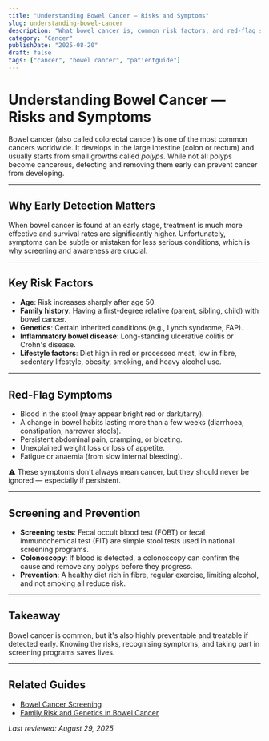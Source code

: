 ```yaml
---
title: "Understanding Bowel Cancer — Risks and Symptoms"
slug: understanding-bowel-cancer
description: "What bowel cancer is, common risk factors, and red-flag symptoms to know."
category: "Cancer"
publishDate: "2025-08-20"
draft: false
tags: ["cancer", "bowel cancer", "patientguide"]
---
```


# Understanding Bowel Cancer — Risks and Symptoms

Bowel cancer (also called colorectal cancer) is one of the most common cancers worldwide. It develops in the large intestine (colon or rectum) and usually starts from small growths called *polyps*. While not all polyps become cancerous, detecting and removing them early can prevent cancer from developing.

---

## Why Early Detection Matters
When bowel cancer is found at an early stage, treatment is much more effective and survival rates are significantly higher. Unfortunately, symptoms can be subtle or mistaken for less serious conditions, which is why screening and awareness are crucial.

---

## Key Risk Factors
- **Age**: Risk increases sharply after age 50.  
- **Family history**: Having a first-degree relative (parent, sibling, child) with bowel cancer.  
- **Genetics**: Certain inherited conditions (e.g., Lynch syndrome, FAP).  
- **Inflammatory bowel disease**: Long-standing ulcerative colitis or Crohn's disease.  
- **Lifestyle factors**: Diet high in red or processed meat, low in fibre, sedentary lifestyle, obesity, smoking, and heavy alcohol use.  

---

## Red-Flag Symptoms
- Blood in the stool (may appear bright red or dark/tarry).  
- A change in bowel habits lasting more than a few weeks (diarrhoea, constipation, narrower stools).  
- Persistent abdominal pain, cramping, or bloating.  
- Unexplained weight loss or loss of appetite.  
- Fatigue or anaemia (from slow internal bleeding).  

⚠️ These symptoms don't always mean cancer, but they should never be ignored — especially if persistent.  

---

## Screening and Prevention
- **Screening tests**: Fecal occult blood test (FOBT) or fecal immunochemical test (FIT) are simple stool tests used in national screening programs.  
- **Colonoscopy**: If blood is detected, a colonoscopy can confirm the cause and remove any polyps before they progress.  
- **Prevention**: A healthy diet rich in fibre, regular exercise, limiting alcohol, and not smoking all reduce risk.  

---

## Takeaway
Bowel cancer is common, but it's also highly preventable and treatable if detected early. Knowing the risks, recognising symptoms, and taking part in screening programs saves lives.  

---

## Related Guides
- [Bowel Cancer Screening](/guides/bowel-cancer-screening)  
- [Family Risk and Genetics in Bowel Cancer](/guides/bowel-cancer-genetics)

*Last reviewed: August 29, 2025*
 
